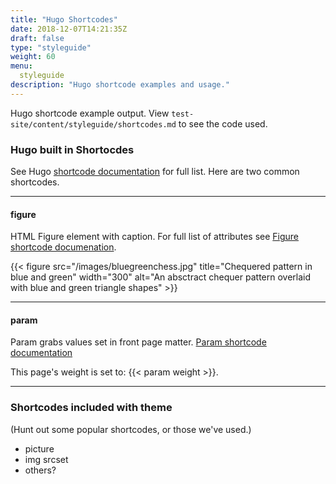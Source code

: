 ```yaml
---
title: "Hugo Shortcodes"
date: 2018-12-07T14:21:35Z
draft: false
type: "styleguide"
weight: 60
menu:
  styleguide
description: "Hugo shortcode examples and usage."
---
```


Hugo shortcode example output. View <code>test-site/content/styleguide/shortcodes.md</code> to see the code used.


### Hugo built in Shortocdes

See Hugo [shortcode documentation](https://gohugo.io/content-management/shortcodes/) for full list. Here are two common shortcodes.

----

#### figure

HTML Figure element with caption. For full list of attributes see [Figure shortcode documenation](https://gohugo.io/content-management/shortcodes/#figure).

{{< figure src="/images/bluegreenchess.jpg" title="Chequered pattern in blue and green" width="300" alt="An absctract chequer pattern overlaid with blue and green triangle shapes" >}}

----

#### param

Param grabs values set in front page matter. [Param shortcode documentation](https://gohugo.io/content-management/shortcodes/#param)

This page's weight is set to: {{< param weight >}}.

----

### Shortcodes included with theme

(Hunt out some popular shortcodes, or those we've used.)

- picture
- img srcset
- others?
